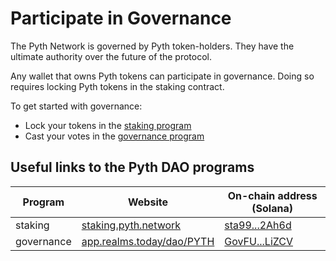 # Participate in Governance

The Pyth Network is governed by Pyth token-holders. They have the ultimate authority over the future of the protocol. 

Any wallet that owns Pyth tokens can participate in governance. Doing so requires locking Pyth tokens in the staking contract. 

To get started with governance:
- Lock your tokens in the [staking program](how-to-stake.md) 
- Cast your votes in the [governance program](how-to-vote.md) 

## Useful links to the Pyth DAO programs

| Program       | Website                                              | On-chain address (Solana)            |
| --- | --- | --- |
| staking | [staking.pyth.network](https://staking.pyth.network/) | [sta99...2Ah6d](https://explorer.solana.com/address/sta99txADjRfwHQQMNckb8vUN4jcAAhN2HBMTR2Ah6d) |
| governance | [app.realms.today/dao/PYTH](https://app.realms.today/dao/PYTH)| [GovFU...LiZCV](https://explorer.solana.com/address/GovFUVGZWWwyoLq8rhnoVWknRFkhDSbQiSoREJ5LiZCV) |


